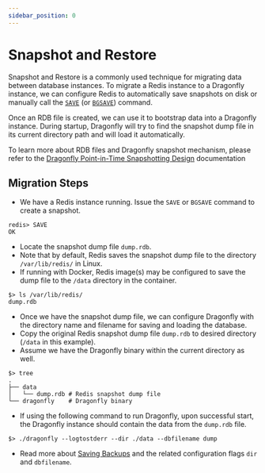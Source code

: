 ```yaml
---
sidebar_position: 0
---
```


# Snapshot and Restore

Snapshot and Restore is a commonly used technique for migrating data between database instances.
To migrate a Redis instance to a Dragonfly instance, we can configure Redis to automatically save snapshots on disk or
manually call the [`SAVE`](https://redis.io/commands/save/) (or [`BGSAVE`](https://redis.io/commands/bgsave/)) command.

Once an RDB file is created, we can use it to bootstrap data into a Dragonfly instance.
During startup, Dragonfly will try to find the snapshot dump file in its current directory path and will load it automatically.

To learn more about RDB files and Dragonfly snapshot mechanism, please refer to the [Dragonfly Point-in-Time Snapshotting Design](../../managing-dragonfly/snapshotting.md) documentation

## Migration Steps

- We have a Redis instance running. Issue the `SAVE` or `BGSAVE` command to create a snapshot.

```shell
redis> SAVE
OK
```

- Locate the snapshot dump file `dump.rdb`.
- Note that by default, Redis saves the snapshot dump file to the directory `/var/lib/redis/` in Linux.
- If running with Docker, Redis image(s) may be configured to save the dump file to the `/data` directory in the container.

```shell
$> ls /var/lib/redis/
dump.rdb
```

- Once we have the snapshot dump file, we can configure Dragonfly with the directory name and filename for saving and loading the database.
- Copy the original Redis snapshot dump file `dump.rdb` to desired directory (`/data` in this example).
- Assume we have the Dragonfly binary within the current directory as well.

```shell
$> tree
.
├── data
│   └── dump.rdb # Redis snapshot dump file
└── dragonfly    # Dragonfly binary
```

- If using the following command to run Dragonfly, upon successful start, the Dragonfly instance should contain the data from the `dump.rdb` file.

```shell
$> ./dragonfly --logtostderr --dir ./data --dbfilename dump
```

- Read more about [Saving Backups](../../managing-dragonfly/backups.md) and the related configuration flags `dir` and `dbfilename`.
